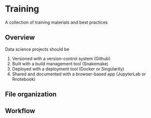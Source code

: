 # Training
A collection of training materials and best practices

## Overview
Data science projects should be 
1. Versioned with a version-control system (Github)
2. Built with a build management tool (Snakemake)
3. Deployed with a deployment tool (Docker or Singularity)
4. Shared and documented with a browser-based app (JupyterLab or Rnotebook)

## File organization

## Workflow
